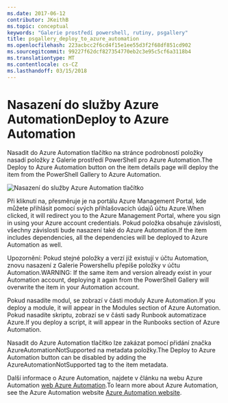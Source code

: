 ```yaml
---
ms.date: 2017-06-12
contributor: JKeithB
ms.topic: conceptual
keywords: "Galerie prostředí powershell, rutiny, psgallery"
title: psgallery_deploy_to_azure_automation
ms.openlocfilehash: 223acbcc2f6cd4f15e1ee55d3f2f68df851cd902
ms.sourcegitcommit: 99227f62dcf827354770eb2c3e95c5cf6a3118b4
ms.translationtype: MT
ms.contentlocale: cs-CZ
ms.lasthandoff: 03/15/2018
---
```

<a name="deploy-to-azure-automation"></a><span data-ttu-id="23c45-103">Nasazení do služby Azure Automation</span><span class="sxs-lookup"><span data-stu-id="23c45-103">Deploy to Azure Automation</span></span>
===========================

<span data-ttu-id="23c45-104">Nasadit do Azure Automation tlačítko na stránce podrobností položky nasadí položky z Galerie prostředí PowerShell pro Azure Automation.</span><span class="sxs-lookup"><span data-stu-id="23c45-104">The Deploy to Azure Automation button on the item details page will deploy the item from the PowerShell Gallery to Azure Automation.</span></span>

![Nasazení do služby Azure Automation tlačítko](Images/DeployToAzureAutomationButton.png)

<span data-ttu-id="23c45-106">Při kliknutí na, přesměruje je na portálu Azure Management Portal, kde můžete přihlásit pomocí svých přihlašovacích údajů účtu Azure.</span><span class="sxs-lookup"><span data-stu-id="23c45-106">When clicked, it will redirect you to the Azure Management Portal, where you sign in using your Azure account credentials.</span></span>
<span data-ttu-id="23c45-107">Pokud položka obsahuje závislosti, všechny závislosti bude nasazení také do Azure Automation.</span><span class="sxs-lookup"><span data-stu-id="23c45-107">If the item includes dependencies, all the dependencies will be deployed to Azure Automation as well.</span></span>

<span data-ttu-id="23c45-108">Upozornění: Pokud stejné položky a verzí již existují v účtu Automation, znovu nasazení z Galerie Powershellu přepíše položky v účtu Automation.</span><span class="sxs-lookup"><span data-stu-id="23c45-108">WARNING:  If the same item and version already exist in your Automation account, deploying it again from the PowerShell Gallery will overwrite the item in your Automation account.</span></span>

<span data-ttu-id="23c45-109">Pokud nasadíte modul, se zobrazí v části moduly Azure Automation.</span><span class="sxs-lookup"><span data-stu-id="23c45-109">If you deploy a module, it will appear in the Modules section of Azure Automation.</span></span>  <span data-ttu-id="23c45-110">Pokud nasadíte skriptu, zobrazí se v části sady Runbook automatizace Azure.</span><span class="sxs-lookup"><span data-stu-id="23c45-110">If you deploy a script, it will appear in the Runbooks section of Azure Automation.</span></span>

<span data-ttu-id="23c45-111">Nasadit do Azure Automation tlačítko lze zakázat pomocí přidání značka AzureAutomationNotSupported na metadata položky.</span><span class="sxs-lookup"><span data-stu-id="23c45-111">The Deploy to Azure Automation button can be disabled by adding the AzureAutomationNotSupported tag to the item metadata.</span></span>

<span data-ttu-id="23c45-112">Další informace o Azure Automation, najdete v článku na webu Azure Automation [web Azure Automation](http://azure.microsoft.com/services/automation/).</span><span class="sxs-lookup"><span data-stu-id="23c45-112">To learn more about Azure Automation, see the Azure Automation website [Azure Automation website](http://azure.microsoft.com/services/automation/).</span></span>

